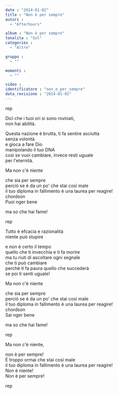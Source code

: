 ```yaml
---
date : "2014-01-02"
title : "Non è per sempre"
autori : 
  - "Afterhours"

album : "Non è per sempre"
tonalita : "Sol"
categories : 
  - "Altre"

gruppo : 
  - ""

momenti : 
  - ""

video : 
identificatore : "non_e_per_sempre"
data_revisione : "2014-01-02"
---
```

  
  
   rep  
  
  
  
Dici che i tuoi ori si sono rovinati,  
non hai abilità.  
  
Questa nazione è brutta, ti fa sentire asciutta  
senza volontà  
e gioca a fare Dio  
manipolando il tuo DNA  
così se vuoi cambiare, invece resti uguale  
per l'eternità.  
  
  
Ma non c'è niente  
  
che sia per sempre  
perciò se è da un po' che stai così male  
il tuo diploma in fallimento è una laurea per reagire!  
chordson  
 Puoi nger bene  
  
ma so che hai fame!  
  
  
  
  
   rep  
  
  
  
Tutto è efcacia e razionalità  
niente può stupire  
  
e non è certo il tempo  
quello che ti invecchia e ti fa morire  
ma tu riuti di ascoltare ogni segnale  
che ti può cambiare  
perchè ti fa paura quello che succederà  
se poi ti senti uguale!  
  
  
Ma non c'è niente  
  
che sia per sempre  
perciò se è da un po' che stai così male  
il tuo diploma in fallimento è una laurea per reagire!  
chordson  
 Sai nger bene  
  
ma so che hai fame!  
  
  
  
  
   rep  
  
  
  
Ma non c'è niente,  
  
non è per sempre!  
È troppo ormai che stai così male  
il tuo diploma in fallimento è una laurea per reagire!  
Non è niente!  
Non è per sempre!  
  
  
  
  
   rep  
  
